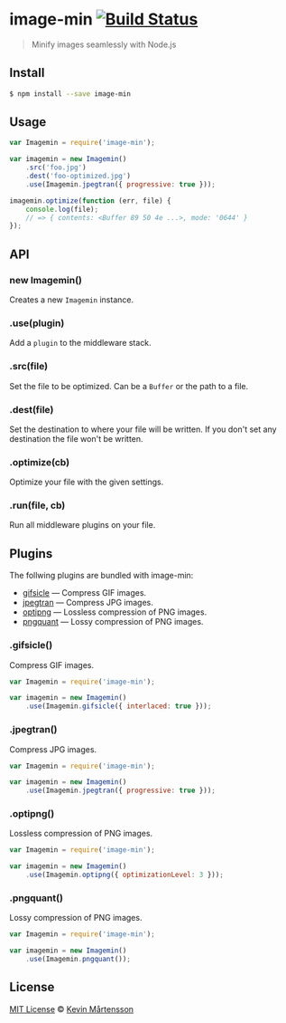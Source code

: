 # image-min [![Build Status](https://travis-ci.org/kevva/image-min.svg?branch=master)](https://travis-ci.org/kevva/image-min)

> Minify images seamlessly with Node.js


## Install

```bash
$ npm install --save image-min
```


## Usage

```js
var Imagemin = require('image-min');

var imagemin = new Imagemin()
    .src('foo.jpg')
    .dest('foo-optimized.jpg')
    .use(Imagemin.jpegtran({ progressive: true }));

imagemin.optimize(function (err, file) {
    console.log(file);
    // => { contents: <Buffer 89 50 4e ...>, mode: '0644' }
});
```


## API

### new Imagemin()

Creates a new `Imagemin` instance.

### .use(plugin)

Add a `plugin` to the middleware stack.

### .src(file)

Set the file to be optimized. Can be a `Buffer` or the path to a file.

### .dest(file)

Set the destination to where your file will be written. If you don't set any destination
the file won't be written.

### .optimize(cb)

Optimize your file with the given settings.

### .run(file, cb)

Run all middleware plugins on your file.

## Plugins

The follwing plugins are bundled with image-min:

* [gifsicle](#gifsicle) — Compress GIF images.
* [jpegtran](#jpegtran) — Compress JPG images.
* [optipng](#optipng) — Lossless compression of PNG images.
* [pngquant](#pngquant) — Lossy compression of PNG images.

### .gifsicle()

Compress GIF images.

```js
var Imagemin = require('image-min');

var imagemin = new Imagemin()
    .use(Imagemin.gifsicle({ interlaced: true }));
```

### .jpegtran()

Compress JPG images.

```js
var Imagemin = require('image-min');

var imagemin = new Imagemin()
    .use(Imagemin.jpegtran({ progressive: true }));
```

### .optipng()

Lossless compression of PNG images.

```js
var Imagemin = require('image-min');

var imagemin = new Imagemin()
    .use(Imagemin.optipng({ optimizationLevel: 3 }));
```

### .pngquant()

Lossy compression of PNG images.

```js
var Imagemin = require('image-min');

var imagemin = new Imagemin()
    .use(Imagemin.pngquant());
```

## License

[MIT License](http://en.wikipedia.org/wiki/MIT_License) © [Kevin Mårtensson](http://kevinmartensson.com)
